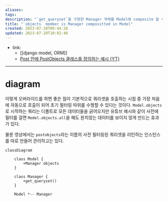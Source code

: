 ```yaml
---
aliases: 
tags: 
description: "`get_queryset`을 구현한 Manager 객체를 Model에 composite 할 수 있다."
title: "`objects` member is Manager compositted in Model"
created: 2023-07-28T09:44:28
updated: 2023-07-28T10:02:48
---
```

- link:
	- [[django model, ORM]]
	- [Post 안에 PostObjects 클래스를 정의하는 예시 {YT}](https://youtu.be/soxd_xdHR0o?t=2727)
___

# diagram

이렇게 오버라이드를 하면 좋은 점이 기본적으로 쿼리셋을 호출하는 시점 중 가장 처음에 자동으로 호출이 되어 초기 필터링 따위를 수행할 수 있다는 것이다. `Model.objects`로 시작하는 쿼리는 디폴트로 모든 데이터들을 긁어오지만 유튜브 예시와 같이 사전에 필터를 걸면 `Model.objects.all`을 해도 원치않는 데이터를 보이지 않게 만드는 효과가 있다.

물론 영상에서는 `postobjects`라는 이름의 사전 필터링된 쿼리셋을 리턴하는 인스턴스를 따로 만들어 관리하고는 있다.

```mermaid
classDiagram

	class Model {
		+Manager objects
	}

	class Manager {
		+get_queryset()
	}
 
	Model *-- Manager
```
